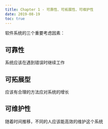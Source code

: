 ```yaml
---
title: Chapter 1 - 可靠性、可拓展性、可维护性
date: 2019-08-19
toc: true
---
```


软件系统的三个重要考虑因素：

## 可靠性

系统应该在遇到错误时继续工作

## 可拓展型

应该有合理的方法应对系统的增长

## 可维护性

随着时间推移，不同的人应该能高效的维护这个系统